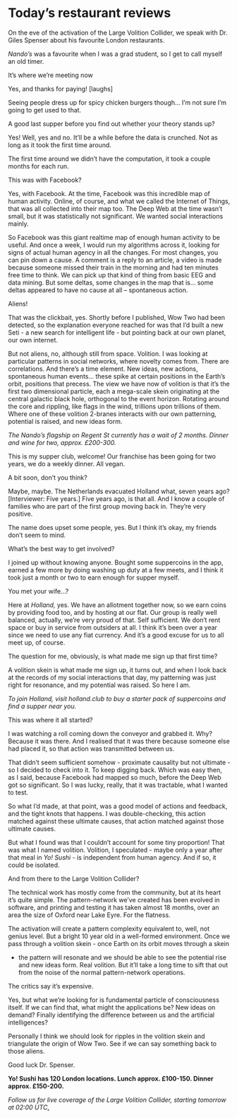 # Today’s restaurant reviews

On the eve of the activation of the Large Volition Collider, we speak with Dr.
Giles Spenser about his favourite London restaurants.

_Nando’s_ was a favourite when I was a grad student, so I get to call myself
an old timer.

It’s where we’re meeting now

Yes, and thanks for paying! [laughs]

Seeing people dress up for spicy chicken burgers though… I’m not sure I’m
going to get used to that.

A good last supper before you find out whether your theory stands up?

Yes! Well, yes and no. It’ll be a while before the data is crunched. Not as
long as it took the first time around.

The first time around we didn’t have the computation, it took a couple months
for each run.

This was with Facebook?

Yes, with Facebook. At the time, Facebook was this incredible map of human
activity. Online, of course, and what we called the Internet of Things, that
was all collected into their map too. The Deep Web at the time wasn’t small,
but it was statistically not significant. We wanted social interactions
mainly.

So Facebook was this giant realtime map of enough human activity to be useful.
And once a week, I would run my algorithms across it, looking for signs of
actual human agency in all the changes. For most changes, you can pin down a
cause. A comment is a reply to an article, a video is made because someone
missed their train in the morning and had ten minutes free time to think. We
can pick up that kind of thing from basic EEG and data mining. But some
deltas, some changes in the map that is… some deltas appeared to have no cause
at all – spontaneous action.

Aliens!

That was the clickbait, yes. Shortly before I published, Wow Two had been
detected, so the explanation everyone reached for was that I’d built a new
Seti - a new search for intelligent life - but pointing back at our own
planet, our own internet.

But not aliens, no, although still from space. Volition. I was looking at
particular patterns in social networks, where novelty comes from. There are
correlations. And there’s a time element. New ideas, new actions, spontaneous
human events… these spike at certain positions in the Earth’s orbit, positions
that precess. The view we have now of volition is that it’s the first two
dimensional particle, each a mega-scale skein originating at the central
galactic black hole, orthogonal to the event horizon. Rotating around the core
and rippling, like flags in the wind, trillions upon trillions of them. Where
one of these volition 2-branes interacts with our own patterning, potential is
raised, and new ideas form.

_The Nando’s flagship on Regent St currently has a wait of 2 months. Dinner
and wine for two, approx. £200-300._

This is my supper club, welcome! Our franchise has been going for two years,
we do a weekly dinner. All vegan.

A bit soon, don’t you think?

Maybe, maybe. The Netherlands evacuated Holland what, seven years ago?
[Interviewer: Five years.] Five years ago, is that all. And I know a couple of
families who are part of the first group moving back in. They’re very
positive.

The name does upset some people, yes. But I think it’s okay, my friends don’t
seem to mind.

What’s the best way to get involved?

I joined up without knowing anyone. Bought some suppercoins in the app, earned
a few more by doing washing up duty at a few meets, and I think it took just a
month or two to earn enough for supper myself.

You met your wife…?

Here at _Holland,_ yes. We have an allotment together now, so we earn coins by
providing food too, and by hosting at our flat. Our group is really well
balanced, actually, we’re very proud of that. Self sufficient. We don’t rent
space or buy in service from outsiders at all. I think it’s been over a year
since we need to use any fiat currency. And it’s a good excuse for us to all
meet up, of course.

The question for me, obviously, is what made me sign up that first time?

A volition skein is what made me sign up, it turns out, and when I look back
at the records of my social interactions that day, my patterning was just
right for resonance, and my potential was raised. So here I am.

_To join Holland, visit holland.club to buy a starter pack of suppercoins and
find a supper near you._

This was where it all started?

I was watching a roll coming down the conveyor and grabbed it. Why? Because it
was there. And I realised that it was there because someone else had placed
it, so that action was transmitted between us.

That didn’t seem sufficient somehow - proximate causality but not ultimate -
so I decided to check into it. To keep digging back. Which was easy then, as I
said, because Facebook had mapped so much, before the Deep Web got so
significant. So I was lucky, really, that it was tractable, what I wanted to
test.

So what I’d made, at that point, was a good model of actions and feedback, and
the tight knots that happens. I was double-checking, this action matched
against these ultimate causes, that action matched against those ultimate
causes.

But what I found was that I couldn’t account for some tiny proportion! That
was what I named volition. Volition, I speculated - maybe only a year after
that meal in _Yo! Sushi_ \- is independent from human agency. And if so, it
could be isolated.

And from there to the Large Volition Collider?

The technical work has mostly come from the community, but at its heart it’s
quite simple. The pattern-network we’ve created has been evolved in software,
and printing and testing it has taken almost 18 months, over an area the size
of Oxford near Lake Eyre. For the flatness.

The activation will create a pattern complexity equivalent to, well, not
genius level. But a bright 10 year old in a well-formed environment. Once we
pass through a volition skein - once Earth on its orbit moves through a skein

- the pattern will resonate and we should be able to see the potential rise
  and new ideas form. Real volition. But it’ll take a long time to sift that out
  from the noise of the normal pattern-network operations.

The critics say it’s expensive.

Yes, but what we’re looking for is fundamental particle of consciousness
itself. If we can find that, what might the applications be? New ideas on
demand? Finally identifying the difference between us and the artificial
intelligences?

Personally I think we should look for ripples in the volition skein and
triangulate the origin of Wow Two. See if we can say something back to those
aliens.

Good luck Dr. Spenser.

**Yo! Sushi has 120 London locations. Lunch approx. £100-150. Dinner approx.
£150-200.**

_Follow us for live coverage of the Large Volition Collider, starting tomorrow
at 02:00 UTC[.](http://interconnected.org/home/2008/09/13/volition)_
